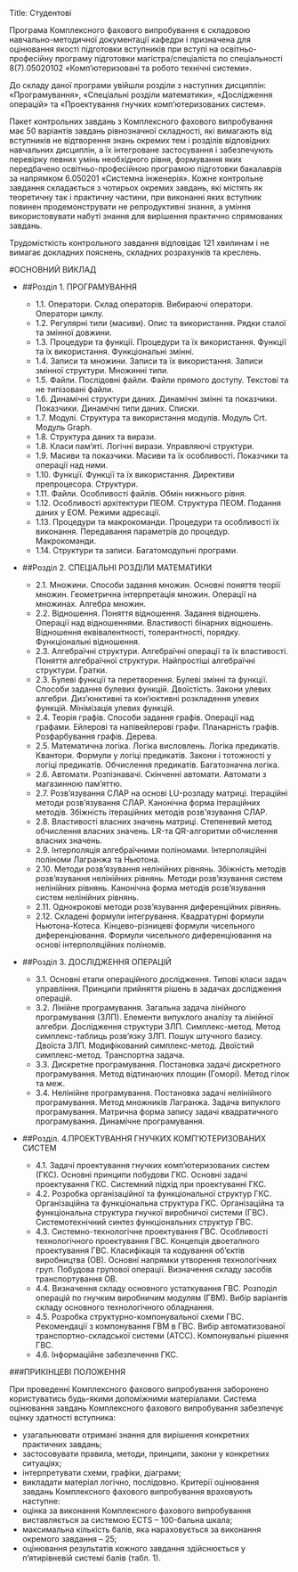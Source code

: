 Title: Студентові

Програма Комплексного фахового випробування є складовою навчально-методичної документації кафедри і призначена для оцінювання якості підготовки вступників при вступі на освітньо-професійну програму підготовки магістра/спеціаліста по спеціальності 8(7).05020102 «Комп’ютеризовані та робото технічні системи».

До складу даної програми увійшли розділи з наступних дисциплін: «Програмування», «Спеціальні розділи математики», «Дослідження операцій» та «Проектування гнучких комп’ютеризованих систем».

Пакет контрольних завдань з Комплексного фахового випробування має 50 варіантів завдань рівнозначної складності, які вимагають від вступників не відтворення знань окремих тем і розділів відповідних навчальних дисциплін, а їх інтегроване застосування і  забезпечують перевірку певних умінь необхідного рівня, формування яких передбачено освітньо-професійною програмою підготовки бакалаврів за напрямком 6.050201 «Системна інженерія».
Кожне контрольне завдання складається з чотирьох окремих завдань, які містять як теоретичну так і практичну частини, при виконанні яких вступник повинен продемонструвати не репродуктивні знання, а уміння використовувати набуті знання для вирішення практично спрямованих завдань.

Трудомісткість контрольного завдання відповідає 121 хвилинам і не вимагає докладних пояснень, складних розрахунків та креслень.

#ОСНОВНИЙ ВИКЛАД
- ##Розділ 1. ПРОГРАМУВАННЯ
  - 1.1. Оператори. Склад операторів. Вибираючі оператори. Оператори циклу.
  - 1.2. Регулярні типи (масиви). Опис та використання. Рядки сталої та змінної довжини.
  - 1.3. Процедури та функції. Процедури та їх використання. Функції та їх використання. Функціональні змінні.
  - 1.4. Записи та множини. Записи та їх використання. Записи змінної структури. Множинні типи.
  - 1.5. Файли. Послідовні файли. Файли прямого доступу. Текстові та не типізовані файли.
  - 1.6. Динамічні структури даних. Динамічні змінні та показчики. Показчики. Динамічні типи даних. Списки.
  - 1.7. Модулі. Структура та використання модулів. Модуль Crt. Модуль Graph.
  - 1.8. Структура даних та вирази.
  - 1.8. Класи пам’яті. Логічні вирази. Управляючі структури.
  - 1.9. Масиви та показчики. Масиви та їх особливості. Показчики та операції над ними.
  - 1.10. Функції. Функції та їх використання. Директиви препроцесора. Структури.
  - 1.11. Файли. Особливості файлів. Обмін нижнього рівня.
  - 1.12. Особливості архітектури ПЕОМ. Структура ПЕОМ. Подання даних у ЕОМ. Режими адресації.
  - 1.13. Процедури та макрокоманди. Процедури та особливості їх виконання. Передавання параметрів до процедур. Макрокоманди.
  - 1.14. Структури та записи. Багатомодульні програми.

- ##Розділ 2. СПЕЦІАЛЬНІ РОЗДІЛИ МАТЕМАТИКИ
  - 2.1. Множини. Способи задання множин. Основні поняття теорії множин. Геометрична інтерпретація множин. Операції на множинах. Алгебра множин.
  - 2.2. Відношення. Поняття відношення. Задання відношень. Операції над відношеннями. Властивості бінарних відношень. Відношення еквівалентності, толерантності, порядку. Функціональні відношення.
  - 2.3. Алгебраїчні структури. Алгебраїчні операції та їх властивості. Поняття алгебраїчної структури. Найпростіші алгебраїчні структури. Гратки.
  - 2.3. Булеві функції та перетворення. Булеві змінні та функції. Способи задання булевих функцій. Двоїстість. Закони улевих алгебри. Диз’юнктивні та кон’юктивні розкладення улевих функцій. Мінімізація улевих функцій.
  - 2.4. Теорія графів. Способи задання графів. Операції над графами. Ейлерові та напівейлерові графи. Планарність графів. Розфарбування графів. Дерева.
  - 2.5. Математична логіка. Логіка висловлень. Логіка предикатів. Квантори. Формули у логіці предикатів. Закони і тотожності у логіці предикатів. Обчислення предикатів. Багатозначна логіка.
  - 2.6. Автомати. Розпізнавачі. Скінченні автомати. Автомати з магазинною пам’яттю.
  - 2.7. Розв’язування СЛАР на основі LU-розладу матриці. Ітераційні методи розв’язування СЛАР. Канонічна форма ітераційних методів. Збіжність ітераційних методів розв'язування СЛАР.
  - 2.8. Властивості власних значень матриці. Степеневий метод обчислення власних значень. LR-та QR-алгоритми обчислення власних значень.
  - 2.9. Інтерполяція алгебраїчними поліномами. Інтерполяційні поліноми Лагранжа та Ньютона.
  - 2.10. Методи розв’язування нелінійних рівнянь. Збіжність методів розв’язування нелінійних рівнянь. Методи розв’язування систем нелінійних рівнянь. Канонічна форма методів розв’язування систем нелінійних рівнянь.
  - 2.11. Однокрокові методи розв’язування диференційних рівнянь.
  - 2.12. Складені формули інтегрування. Квадратурні формули Ньютона-Котеса. Кінцево-різницеві формули чисельного диференціювання. Формули чисельного диференціювання на основі інтерполяційних поліномів.

- ##Розділ 3. ДОСЛІДЖЕННЯ ОПЕРАЦІЙ
  - 3.1. Основні етапи операційного дослідження. Типові класи задач управління. Принципи прийняття рішень в задачах дослідження операцій.
  - 3.2. Лінійне програмування. Загальна задача лінійного програмування (ЗЛП). Елементи випуклого аналізу та лінійної алгебри. Дослідження структури ЗЛП. Симплекс-метод. Метод симплекс-таблиць розв’язку ЗЛП. Пошук штучного базису. Двоїста ЗЛП. Модифікований симплекс-метод. Двоїстий симплекс-метод. Транспортна задача.
  - 3.3. Дискретне програмування. Постановка задачі дискретного програмування. Метод відтинаючих площин (Гоморі). Метод гілок та меж.
  - 3.4. Нелінійне програмування. Постановка задачі нелінійного програмування. Метод множників Лагранжа. Задача випуклого програмування. Матрична форма запису задачі квадратичного програмування. Динамічне програмування.

- ##Розділ. 4.ПРОЕКТУВАННЯ ГНУЧКИХ КОМП’ЮТЕРИЗОВАНИХ СИСТЕМ
  - 4.1. Задачі проектування гнучких комп’ютеризованих систем (ГКС). Основні принципи побудови ГКС. Основні задачі проектування ГКС. Системний підхід при проектуванні ГКС.
  - 4.2. Розробка організаційної та функціональної структур ГКС. Організаційна та функціональна структура ГКС. Організаційна та функціональна структура гнучкої виробничої системи (ГВС). Системотехнічний синтез функціональних структур ГВС.
  - 4.3. Системно-технологічне проектування ГВС. Особливості технологічного проектування ГВС. Концепція двоетапного проектування ГВС. Класифікація та кодування об’єктів виробництва (ОВ). Основні напрямки утворення технологічних груп. Побудова групової операції. Визначення складу засобів транспортування ОВ.
  - 4.4. Визначення складу основного устаткування ГВС. Розподіл операцій по гнучким виробничим модулям (ГВМ). Вибір варіантів складу основного технологічного обладнання.
  - 4.5. Розробка структурно-компонувальної схеми ГВС. Рекомендації з компонування ГВМ в ГВС. Вибір автоматизованої транспортно-складської системи (АТСС). Компонувальні рішення ГВС.
  - 4.6. Інформаційне забезпечення ГКС.

###ПРИКІНЦЕВІ ПОЛОЖЕННЯ

При проведенні Комплексного фахового випробування заборонено користуватись будь-якими допоміжними матеріалами.
Система оцінювання завдань Комплексного фахового випробування забезпечує оцінку здатності вступника:
  - узагальнювати отримані знання для вирішення конкретних практичних завдань;
  - застосовувати правила, методи, принципи, закони у конкретних ситуаціях;
  - інтерпретувати схеми, графіки, діаграми;
  - викладати матеріал логічно, послідовно.
Критерії оцінювання завдань Комплексного фахового випробування враховують наступне:
  - оцінка за виконання Комплексного фахового випробування  виставляється за системою ECTS – 100-бальна шкала;
  - максимальна кількість балів, яка нараховується за виконання окремого завдання – 25;
  - оцінювання результатів кожного завдання здійснюється у п’ятирівневій системі балів (табл. 1).

